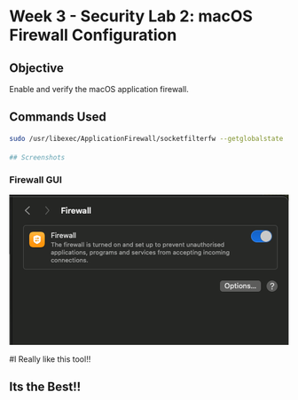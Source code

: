 # Week 3 - Security Lab 2: macOS Firewall Configuration

## Objective
Enable and verify the macOS application firewall.

## Commands Used
```bash
sudo /usr/libexec/ApplicationFirewall/socketfilterfw --getglobalstate

## Screenshots
```
### Firewall GUI
![Firewall GUI](./Screenshots/Firewall_GUI.png)

#I Really like this tool!!

## Its the Best!!
